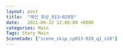 ```yaml
---
layout: post
title:  "메인_회상_013~028장"
date:   2021-06-22 12:00:00 +0000
categories: Main
Tags: Story Main
SceneCode: ["scene_skip_cp013-028_q1_s10"]
---
```

